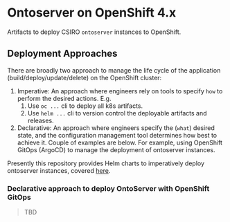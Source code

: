 # Ontoserver on OpenShift 4.x

Artifacts to deploy CSIRO `ontoserver` instances to OpenShift.

## Deployment Approaches

There are broadly two approach to manage the life cycle of the application (build/deploy/update/delete) on the OpenShift cluster:

1. Imperative: An approach where engineers rely on tools to specify `how` to perform the desired actions. E.g.
    1. Use `oc ...` cli to deploy all k8s artifacts.
    1. Use `helm ...` cli to version control the deployable artifacts and releases.
1. Declarative: An approach where engineers specify the (`what`) desired state, and the configuration management tool determines how best to achieve it. Couple of examples are below. For example, using OpenShift GitOps (ArgoCD) to manage the deployment of ontoserver instances.

Presently this repository provides Helm charts to imperatively deploy ontoserver instances, covered [here](helm/ontoserver/README.md).

### Declarative approach to deploy OntoServer with OpenShift GitOps

> TBD
